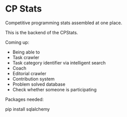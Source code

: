 # CP Stats
Competitive programming stats assembled at one place. 

This is the backend of the CPStats. 

Coming up:
- Being able to 
- Task crawler 
- Task category identifier via intelligent search 
- Coach
- Editorial crawler
- Contribution system
- Problem solved database
- Check whether someone is participating 

Packages needed: 

pip install sqlalchemy

